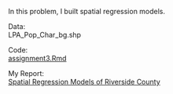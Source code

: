 In this problem, I built spatial regression models.

Data: <br>
LPA_Pop_Char_bg.shp

Code: <br>
[assignment3.Rmd](https://github.com/LilianYou/Geography_Analytics/blob/main/Spatial%20Regression%20Models/assignment3.Rmd)

My Report: <br>
[Spatial Regression Models of Riverside County](https://github.com/LilianYou/Geography_Analytics/blob/main/Spatial%20Regression%20Models/assignment3.pdf)
